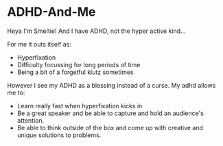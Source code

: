 # ADHD-And-Me

Heya I'm Smeltie!
And I have ADHD, not the hyper active kind...

For me it outs itself as:
- Hyperfixation
- Difficulty focussing for long periods of time
- Being a bit of a forgetful klutz sometimes

However I see my ADHD as a blessing instead of a curse.
My adhd allows me to:
- Learn really fast when hyperfixation kicks in
- Be a great speaker and be able to capture and hold an audience's attention.
- Be able to think outside of the box and come up with creative and unique solutions to problems.
